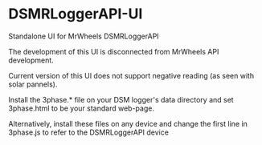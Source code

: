 # DSMRLoggerAPI-UI

Standalone UI for MrWheels DSMRLoggerAPI

The development of this UI is disconnected from MrWheels API development.

Current version of this UI does not support negative reading (as seen with solar pannels).

Install the 3phase.* file on your DSM logger's data directory and set 3phase.html to be your standard web-page.

Alternatively, install these files on any device and change the first line in 3phase.js to refer to the DSMRLoggerAPI device


